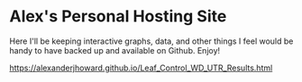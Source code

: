 # Alex's Personal Hosting Site
Here I'll be keeping interactive graphs, data, and other things I feel would be handy to have backed up and available on Github. Enjoy!

https://alexanderjhoward.github.io/Leaf_Control_WD_UTR_Results.html

